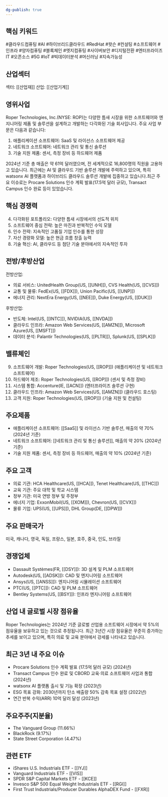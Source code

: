 ```yaml
---
dg-publish: true
---
```

## 핵심 키워드

#클라우드컴퓨팅 #AI #하이브리드클라우드 #RedHat #왓슨 #컨설팅 #소프트웨어 #인프라 #양자컴퓨팅 #블록체인 #엣지컴퓨팅 #사이버보안 #디지털전환 #엔터프라이즈IT #오픈소스 #5G #IoT #빅데이터분석 #머신러닝 #지속가능성

## 산업섹터

섹터: [[산업재]]
산업: [[산업기계]]

## 영위사업

Roper Technologies, Inc.(NYSE: ROP)는 다양한 틈새 시장을 위한 소프트웨어와 엔지니어링 제품 및 솔루션을 설계하고 개발하는 다각화된 기술 회사입니다. 주요 사업 부문은 다음과 같습니다:

1. 애플리케이션 소프트웨어: SaaS 및 라이선스 소프트웨어 제공
2. 네트워크 소프트웨어: 네트워크 관리 및 통신 솔루션
3. 기술 지원 제품: 센서, 측정 장비 등 하드웨어 제품

2024년 기준 총 매출은 약 61억 달러였으며, 전 세계적으로 16,800명의 직원을 고용하고 있습니다. 최근에는 AI 및 클라우드 기반 솔루션 개발에 주력하고 있으며, 특히 watsonx AI 플랫폼과 하이브리드 클라우드 솔루션 개발에 집중하고 있습니다.최근 주요 이슈로는 Procare Solutions 인수 계획 발표(17.5억 달러 규모), Transact Campus 인수 완료 등이 있었습니다.

## 핵심 경쟁력

4. 다각화된 포트폴리오: 다양한 틈새 시장에서의 선도적 위치
5. 소프트웨어 중심 전략: 높은 마진과 반복적인 수익 모델
6. 인수 전략: 지속적인 고품질 기업 인수를 통한 성장
7. 자산 경량화 모델: 높은 현금 흐름 창출 능력
8. 기술 혁신: AI, 클라우드 등 첨단 기술 분야에서의 지속적인 투자

## 전방/후방산업

전방산업:

- 의료 서비스: UnitedHealth Group(US, [[UNH]]), CVS Health(US, [[CVS]])
- 교통 및 물류: FedEx(US, [[FDX]]), Union Pacific(US, [[UNP]])
- 에너지 관리: NextEra Energy(US, [[NEE]]), Duke Energy(US, [[DUK]])

후방산업:

- 반도체: Intel(US, [[INTC]]), NVIDIA(US, [[NVDA]])
- 클라우드 인프라: Amazon Web Services(US, [[AMZN]]), Microsoft Azure(US, [[MSFT]])
- 데이터 분석: Palantir Technologies(US, [[PLTR]]), Splunk(US, [[SPLK]])

## 밸류체인

9. 소프트웨어 개발: Roper Technologies(US, [[ROP]]) (애플리케이션 및 네트워크 소프트웨어)
10. 하드웨어 제조: Roper Technologies(US, [[ROP]]) (센서 및 측정 장비)
11. 시스템 통합: Accenture(IE, [[ACN]]) (엔터프라이즈 솔루션 구현)
12. 클라우드 인프라: Amazon Web Services(US, [[AMZN]]) (클라우드 호스팅)
13. 고객 지원: Roper Technologies(US, [[ROP]]) (기술 지원 및 컨설팅)

## 주요제품

- 애플리케이션 소프트웨어: [[SaaS]] 및 라이선스 기반 솔루션, 매출의 약 70% (2024년 기준)
- 네트워크 소프트웨어: [[네트워크 관리 및 통신 솔루션]], 매출의 약 20% (2024년 기준)
- 기술 지원 제품: 센서, 측정 장비 등 하드웨어, 매출의 약 10% (2024년 기준)

## 주요 고객

- 의료 기관: HCA Healthcare(US, [[HCA]]), Tenet Healthcare(US, [[THC]])
- 교육 기관: 주요 대학 및 학교 시스템
- 정부 기관: 미국 연방 정부 및 주정부
- 에너지 기업: ExxonMobil(US, [[XOM]]), Chevron(US, [[CVX]])
- 물류 기업: UPS(US, [[UPS]]), DHL Group(DE, [[DPW]])

## 주요 판매국가

미국, 캐나다, 영국, 독일, 프랑스, 일본, 호주, 중국, 인도, 브라질

## 경쟁업체

- Dassault Systèmes(FR, [[DSY]]): 3D 설계 및 PLM 소프트웨어
- Autodesk(US, [[ADSK]]): CAD 및 엔지니어링 소프트웨어
- Ansys(US, [[ANSS]]): 엔지니어링 시뮬레이션 소프트웨어
- PTC(US, [[PTC]]): CAD 및 PLM 소프트웨어
- Bentley Systems(US, [[BSY]]): 인프라 엔지니어링 소프트웨어

## 산업 내 글로벌 시장 점유율

Roper Technologies는 2024년 기준 글로벌 산업용 소프트웨어 시장에서 약 5%의 점유율을 보유하고 있는 것으로 추정됩니다. 최근 3년간 시장 점유율은 꾸준히 증가하는 추세를 보이고 있으며, 특히 의료 및 교육 분야에서 강세를 나타내고 있습니다.

## 최근 3년 내 주요 이슈

- Procare Solutions 인수 계획 발표 (17.5억 달러 규모) (2024년)
- Transact Campus 인수 완료 및 CBORD 교육·의료 소프트웨어 사업과 통합 (2024년)
- watsonx AI 플랫폼 출시 및 기능 확장 (2023년)
- ESG 목표 강화: 2030년까지 탄소 배출량 50% 감축 목표 설정 (2022년)
- 연간 반복 수익(ARR) 10억 달러 달성 (2023년)

## 주요주주(지분율)

- The Vanguard Group (11.66%)
- BlackRock (9.17%)
- State Street Corporation (4.47%)

## 관련 ETF

- iShares U.S. Industrials ETF - [[IYJ]]
- Vanguard Industrials ETF - [[VIS]]
- SPDR S&P Capital Markets ETF - [[KCE]]
- Invesco S&P 500 Equal Weight Industrials ETF - [[RGI]]
- First Trust Industrials/Producer Durables AlphaDEX Fund - [[FXR]]